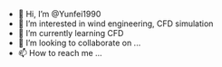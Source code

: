 - 👋 Hi, I’m @Yunfei1990
- 👀 I’m interested in wind engineering, CFD simulation
- 🌱 I’m currently learning CFD
- 💞️ I’m looking to collaborate on ...
- 📫 How to reach me ...

<!---
Yunfei1990/Yunfei1990 is a ✨ special ✨ repository because its `README.md` (this file) appears on your GitHub profile.
You can click the Preview link to take a look at your changes.
--->
